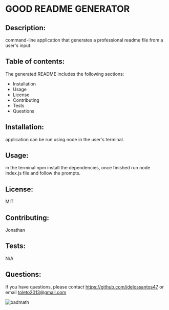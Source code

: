 
  # GOOD README GENERATOR
 ## Description:
 
 command-line application that generates a professional readme file from a user's input.

  ## Table of contents:
  The generated README includes the following sections:
  * Installation
  * Usage
  * License
  * Contributing
  * Tests
  * Questions
  
   ## Installation:
   application can be run using node in the user's terminal.
  
   ## Usage:
   in the terminal npm install the dependencies, once finished run node index.js file and follow the prompts.
  
   ## License:
   MIT 
  
   ## Contributing:
   Jonathan
 
   ## Tests: 
   N/A
  
   ## Questions: 
   If you have questions, please contact https://github.com/jdelossantos47 or email toleto2013@gmail.com
   
   ![badmath](https://img.shields.io/github/languages/top/jdelossantos47/good-readme-generator)
